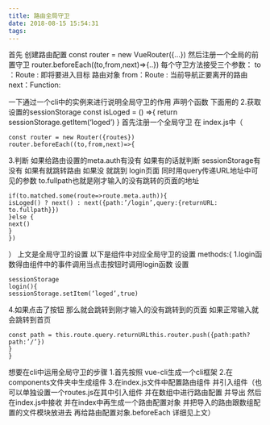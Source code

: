 ```yaml
---
title: 路由全局守卫
date: 2018-08-15 15:54:31
tags:
---
```


首先 创建路由配置 const router = new VueRouter({…}) 
然后注册一个全局的前置守卫 router.beforeEach((to,from,next)=>{..}) 
每个守卫方法接受三个参数： 
to ：Route : 即将要进入目标 路由对象 
from：Route : 当前导航正要离开的路由 
next：Function:
<!-- more -->
一下通过一个cli中的实例来进行说明全局守卫的作用 
声明个函数 下面用的 
2.获取设置的sessionStorage 
const isLoged = () =>{ 
return sessionStorage.getItem(‘loged’) 
} 
首先注册一个全局守卫 在 index.js中（ 
```
const router = new Router({routes}) 
router.beforeEach((to,from,next)=>{ 
  ```
3.判断 如果给路由设置的meta.auth有没有 如果有的话就判断 sessionStorage有没有 如果有就跳转路由 如果没 就跳到 login页面 同时用query传递URL地址中可见的参数 to.fullpath也就是刚才输入的没有跳转的页面的地址 
```
if(to.matched.some(route=>route.meta.auth)){ 
isLoged() ? next() : next({path:’/login’,query:{returnURL: to.fullpath}}) 
}else { 
next() 
} 
}) 
```
） 
上文是全局守卫的设置 以下是组件中对应全局守卫的设置 
methods:{ 
1.login函数得由组件中的事件调用当点击按钮时调用login函数 设置
```
sessionStorage 
login(){ 
sessionStorage.setItem(‘loged’,true) 
```
4.如果点击了按钮 那么就会跳转到刚才输入的没有跳转到的页面 如果正常输入就会跳转到首页 
```
const path = this.route.query.returnURLthis.router.push({path:path?path:’/’}) 
} 
}
```
想要在cli中运用全局守卫的步骤 
1.首先按照 vue-cli生成一个cli框架 
2.在components文件夹中生成组件 
3.在index.js文件中配置路由组件 并引入组件（也可以单独设置一个routes.js在其中引入组件 并在数组中进行路由配置 并导出 然后在index.js中接收 并在index中再生成一个路由配置对象 并把导入的路由跟数组配置的文件模块放进去 再给路由配置对象.beforeEach 详细见上文）
